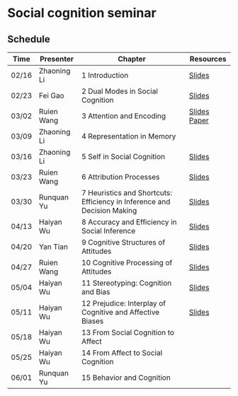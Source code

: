 # Social cognition seminar

## Schedule

| Time | Presenter | Chapter | Resources |
| ------------- | ------------- | ------------- | ------------- |
| 02/16 | Zhaoning Li | 1 Introduction | [Slides](https://github.com/andlab-um/social_cognition_seminar/blob/main/Zhaoning%20Li_0216.pdf)
| 02/23 | Fei Gao | 2 Dual Modes in Social Cognition | [Slides](https://github.com/andlab-um/social_cognition_seminar/blob/main/Fei%20Gao_0223.pptx)
| 03/02 | Ruien Wang | 3 Attention and Encoding | [Slides](https://github.com/andlab-um/social_cognition_seminar/blob/main/Ruien%20Wang_0302.pptx) [Paper](https://www.pnas.org/doi/epdf/10.1073/pnas.1822084116)
| 03/09 | Zhaoning Li | 4 Representation in Memory | 
| 03/16 | Zhaoning Li | 5 Self in Social Cognition | [Slides](https://github.com/andlab-um/social_cognition_seminar/blob/main/Zhaoning%20Li_0316.pdf)
| 03/23 | Ruien Wang | 6 Attribution Processes | [Slides](https://github.com/andlab-um/social_cognition_seminar/blob/main/Ruien%20Wang_0323.pptx)
| 03/30 | Runquan Yu | 7 Heuristics and Shortcuts: Efficiency in Inference and Decision Making | [Slides](https://github.com/andlab-um/social_cognition_seminar/blob/main/Runquan%20Yu_0330.pdf)
| 04/13 | Haiyan Wu | 8 Accuracy and Efficiency in Social Inference |[Slides](https://github.com/andlab-um/social_cognition_seminar/blob/main/Social%20cognition%20seminar_ch8_wu.pdf)
| 04/20 | Yan Tian | 9 Cognitive Structures of Attitudes | [Slides](https://github.com/andlab-um/social_cognition_seminar/blob/main/Yan%20Tian_0420.pptx)
| 04/27 | Ruien Wang | 10 Cognitive Processing of Attitudes | [Slides](https://github.com/andlab-um/social_cognition_seminar/blob/main/Ruien%20Wang_0427.pptx)
| 05/04 | Haiyan Wu | 11 Stereotyping: Cognition and Bias | [Slides](https://github.com/andlab-um/social_cognition_seminar/blob/main/Haiyan%20Wu_0504.pptx)
| 05/11 | Haiyan Wu | 12 Prejudice: Interplay of Cognitive and Affective Biases | [Slides](https://github.com/andlab-um/social_cognition_seminar/blob/main/Haiyan%20Wu_0511.pptx)
| 05/18 | Haiyan Wu | 13 From Social Cognition to Affect | 
| 05/25 | Haiyan Wu | 14 From Affect to Social Cognition | 
| 06/01 | Runquan Yu | 15 Behavior and Cognition |
